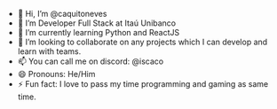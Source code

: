 - 👋 Hi, I’m @caquitoneves
- 👀 I’m Developer Full Stack at Itaú Unibanco
- 🌱 I’m currently learning Python and ReactJS
- 💞️ I’m looking to collaborate on any projects which I can develop and learn with teams. 
- 📫 You can call me on discord: @iscaco
- 😄 Pronouns: He/Him
- ⚡ Fun fact: I love to pass my time programming and gaming as same time.
